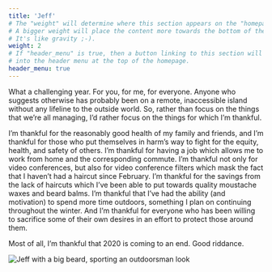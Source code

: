 ```yaml
---
title: 'Jeff'
# The "weight" will determine where this section appears on the "homepage".
# A bigger weight will place the content more towards the bottom of the page.
# It's like gravity ;-).
weight: 2
# If "header_menu" is true, then a button linking to this section will be placed
# into the header menu at the top of the homepage.
header_menu: true
---
```


What a challenging year. For you, for me, for everyone. Anyone who suggests otherwise has probably been on a remote, inaccessible island without any lifeline to the outside world. So, rather than focus on the things that we’re all managing, I’d rather focus on the things for which I’m thankful.

I’m thankful for the reasonably good health of my family and friends, and I’m thankful for those who put themselves in harm’s way to fight for the equity, health, and safety of others. I’m thankful for having a job which allows me to work from home and the corresponding commute. I’m thankful not only for video conferences, but also for video conference filters which mask the fact that I haven’t had a haircut since February. I’m thankful for the savings from the lack of haircuts which I’ve been able to put towards quality moustache waxes and beard balms. I’m thankful that I’ve had the ability (and motivation) to spend more time outdoors, something I plan on continuing throughout the winter. And I’m thankful for everyone who has been willing to sacrifice some of their own desires in an effort to protect those around them.

Most of all, I’m thankful that 2020 is coming to an end. Good riddance.

![Jeff with a big beard, sporting an outdoorsman look](images/jeff_the_outdoorsman.jpg)
